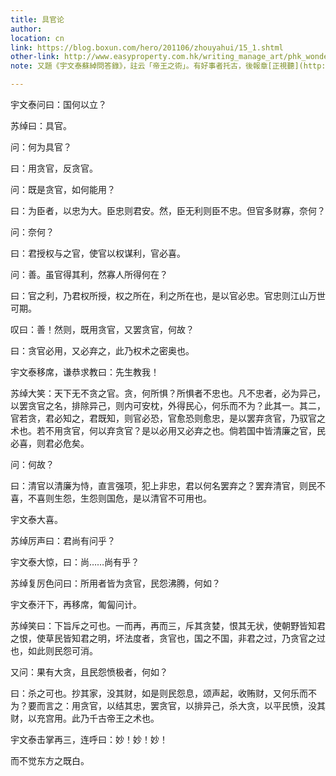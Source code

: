 ```yaml
---
title: 具官论
author: 
location: cn
link: https://blog.boxun.com/hero/201106/zhouyahui/15_1.shtml
other-link: http://www.easyproperty.com.hk/writing_manage_art/phk_wonderful/ee31928c.htm?ts=79
note: 又題《宇文泰蘇綽問答錄》，註云「帝王之術」。有好事者托古，後報章[正視聽](http://dy.163.com/v2/article/T1456903806511/CFH15AAN0519906Q)矣。

---
```

宇文泰问曰：国何以立？ 

苏绰曰：具官。 

问：何为具官？ 

曰：用贪官，反贪官。 

问：既是贪官，如何能用？ 

曰：为臣者，以忠为大。臣忠则君安。然，臣无利则臣不忠。但官多财寡，奈何？ 

问：奈何？ 

曰：君授权与之官，使官以权谋利，官必喜。 

问：善。虽官得其利，然寡人所得何在？ 

曰：官之利，乃君权所授，权之所在，利之所在也，是以官必忠。官忠则江山万世可期。 

叹曰：善！然则，既用贪官，又罢贪官，何故？ 

曰：贪官必用，又必弃之，此乃权术之密奥也。 

宇文泰移席，谦恭求教曰：先生教我！ 

苏绰大笑：天下无不贪之官。贪，何所惧？所惧者不忠也。凡不忠者，必为异己，以罢贪官之名，排除异己，则内可安枕，外得民心，何乐而不为？此其一。其二，官若贪，君必知之，君既知，则官必恐，官愈恐则愈忠，是以罢弃贪官，乃驭官之术也。若不用贪官，何以弃贪官？是以必用又必弃之也。倘若国中皆清廉之官，民必喜，则君必危矣。 

问：何故？ 

曰：清官以清廉为恃，直言强项，犯上非忠，君以何名罢弃之？罢弃清官，则民不喜，不喜则生怨，生怨则国危，是以清官不可用也。 

宇文泰大喜。 

苏绰厉声曰：君尚有问乎？ 

宇文泰大惊，曰：尚……尚有乎？ 

苏绰复厉色问曰：所用者皆为贪官，民怨沸腾，何如？ 

宇文泰汗下，再移席，匍匐问计。 

苏绰笑曰：下旨斥之可也。一而再，再而三，斥其贪婪，恨其无状，使朝野皆知君之恨，使草民皆知君之明，坏法度者，贪官也，国之不国，非君之过，乃贪官之过也，如此则民怨可消。 

又问：果有大贪，且民怨愤极者，何如？ 

曰：杀之可也。抄其家，没其财，如是则民怨息，颂声起，收贿财，又何乐而不为？要而言之：用贪官，以结其忠，罢贪官，以排异己，杀大贪，以平民愤，没其财，以充宫用。此乃千古帝王之术也。 

宇文泰击掌再三，连呼曰：妙！妙！妙！ 

而不觉东方之既白。
